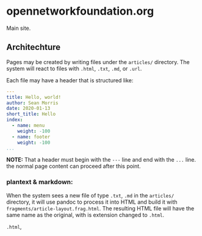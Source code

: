# opennetworkfoundation.org

Main site.

## Architechture

Pages may be created by writing files under the `articles/` directory. The system will react to files with `.html`,  `.txt`,  `.md`, or `.url`.

Each file may have a header that is structured like:

```yml
---
title: Hello, world!
author: Sean Morris
date: 2020-01-13
short_title: Hello
index:
  - name: menu
    weight: -100
  - name: footer
    weight: -100
...
```

**NOTE:** That a header must begin with the `---` line and end with the `...` line. the normal page content can proceed after this point.

### plantext & markdown:

When the system sees a new file of type `.txt`,  `.md` in the `articles/` directory, it will use pandoc to process it into HTML and build it with `fragments/article-layout.frag.html`. The resulting HTML file will have the same name as the original, with is extension changed to `.html`.

`.html`,
